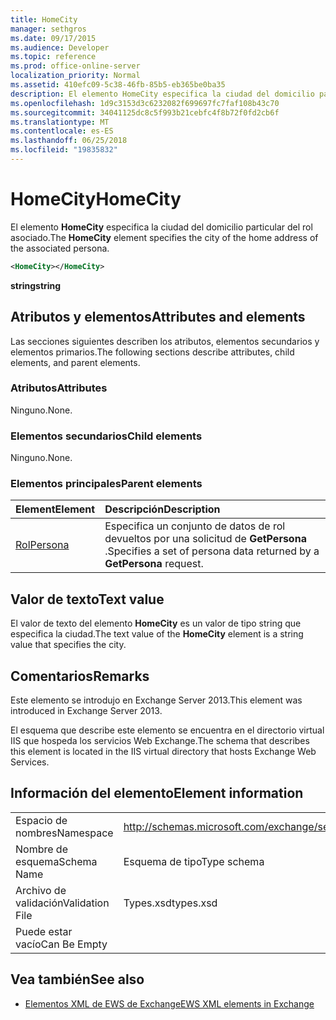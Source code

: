 ```yaml
---
title: HomeCity
manager: sethgros
ms.date: 09/17/2015
ms.audience: Developer
ms.topic: reference
ms.prod: office-online-server
localization_priority: Normal
ms.assetid: 410efc09-5c38-46fb-85b5-eb365be0ba35
description: El elemento HomeCity especifica la ciudad del domicilio particular del rol asociado.
ms.openlocfilehash: 1d9c3153d3c6232082f699697fc7faf108b43c70
ms.sourcegitcommit: 34041125dc8c5f993b21cebfc4f8b72f0fd2cb6f
ms.translationtype: MT
ms.contentlocale: es-ES
ms.lasthandoff: 06/25/2018
ms.locfileid: "19835832"
---
```

# <a name="homecity"></a><span data-ttu-id="fe378-103">HomeCity</span><span class="sxs-lookup"><span data-stu-id="fe378-103">HomeCity</span></span>

<span data-ttu-id="fe378-104">El elemento **HomeCity** especifica la ciudad del domicilio particular del rol asociado.</span><span class="sxs-lookup"><span data-stu-id="fe378-104">The **HomeCity** element specifies the city of the home address of the associated persona.</span></span> 
  
```XML
<HomeCity></HomeCity>
```

 <span data-ttu-id="fe378-105">**string**</span><span class="sxs-lookup"><span data-stu-id="fe378-105">**string**</span></span>
## <a name="attributes-and-elements"></a><span data-ttu-id="fe378-106">Atributos y elementos</span><span class="sxs-lookup"><span data-stu-id="fe378-106">Attributes and elements</span></span>

<span data-ttu-id="fe378-107">Las secciones siguientes describen los atributos, elementos secundarios y elementos primarios.</span><span class="sxs-lookup"><span data-stu-id="fe378-107">The following sections describe attributes, child elements, and parent elements.</span></span>
  
### <a name="attributes"></a><span data-ttu-id="fe378-108">Atributos</span><span class="sxs-lookup"><span data-stu-id="fe378-108">Attributes</span></span>

<span data-ttu-id="fe378-109">Ninguno.</span><span class="sxs-lookup"><span data-stu-id="fe378-109">None.</span></span>
  
### <a name="child-elements"></a><span data-ttu-id="fe378-110">Elementos secundarios</span><span class="sxs-lookup"><span data-stu-id="fe378-110">Child elements</span></span>

<span data-ttu-id="fe378-111">Ninguno.</span><span class="sxs-lookup"><span data-stu-id="fe378-111">None.</span></span>
  
### <a name="parent-elements"></a><span data-ttu-id="fe378-112">Elementos principales</span><span class="sxs-lookup"><span data-stu-id="fe378-112">Parent elements</span></span>

|<span data-ttu-id="fe378-113">**Element**</span><span class="sxs-lookup"><span data-stu-id="fe378-113">**Element**</span></span>|<span data-ttu-id="fe378-114">**Descripción**</span><span class="sxs-lookup"><span data-stu-id="fe378-114">**Description**</span></span>|
|:-----|:-----|
|[<span data-ttu-id="fe378-115">Rol</span><span class="sxs-lookup"><span data-stu-id="fe378-115">Persona</span></span>](persona.md) <br/> |<span data-ttu-id="fe378-116">Especifica un conjunto de datos de rol devueltos por una solicitud de **GetPersona** .</span><span class="sxs-lookup"><span data-stu-id="fe378-116">Specifies a set of persona data returned by a **GetPersona** request.</span></span>  <br/> |
   
## <a name="text-value"></a><span data-ttu-id="fe378-117">Valor de texto</span><span class="sxs-lookup"><span data-stu-id="fe378-117">Text value</span></span>

<span data-ttu-id="fe378-118">El valor de texto del elemento **HomeCity** es un valor de tipo string que especifica la ciudad.</span><span class="sxs-lookup"><span data-stu-id="fe378-118">The text value of the **HomeCity** element is a string value that specifies the city.</span></span> 
  
## <a name="remarks"></a><span data-ttu-id="fe378-119">Comentarios</span><span class="sxs-lookup"><span data-stu-id="fe378-119">Remarks</span></span>

<span data-ttu-id="fe378-120">Este elemento se introdujo en Exchange Server 2013.</span><span class="sxs-lookup"><span data-stu-id="fe378-120">This element was introduced in Exchange Server 2013.</span></span>
  
<span data-ttu-id="fe378-121">El esquema que describe este elemento se encuentra en el directorio virtual IIS que hospeda los servicios Web Exchange.</span><span class="sxs-lookup"><span data-stu-id="fe378-121">The schema that describes this element is located in the IIS virtual directory that hosts Exchange Web Services.</span></span>
  
## <a name="element-information"></a><span data-ttu-id="fe378-122">Información del elemento</span><span class="sxs-lookup"><span data-stu-id="fe378-122">Element information</span></span>

|||
|:-----|:-----|
|<span data-ttu-id="fe378-123">Espacio de nombres</span><span class="sxs-lookup"><span data-stu-id="fe378-123">Namespace</span></span>  <br/> |http://schemas.microsoft.com/exchange/services/2006/types  <br/> |
|<span data-ttu-id="fe378-124">Nombre de esquema</span><span class="sxs-lookup"><span data-stu-id="fe378-124">Schema Name</span></span>  <br/> |<span data-ttu-id="fe378-125">Esquema de tipo</span><span class="sxs-lookup"><span data-stu-id="fe378-125">Type schema</span></span>  <br/> |
|<span data-ttu-id="fe378-126">Archivo de validación</span><span class="sxs-lookup"><span data-stu-id="fe378-126">Validation File</span></span>  <br/> |<span data-ttu-id="fe378-127">Types.xsd</span><span class="sxs-lookup"><span data-stu-id="fe378-127">types.xsd</span></span>  <br/> |
|<span data-ttu-id="fe378-128">Puede estar vacío</span><span class="sxs-lookup"><span data-stu-id="fe378-128">Can Be Empty</span></span>  <br/> ||
   
## <a name="see-also"></a><span data-ttu-id="fe378-129">Vea también</span><span class="sxs-lookup"><span data-stu-id="fe378-129">See also</span></span>



- [<span data-ttu-id="fe378-130">Elementos XML de EWS de Exchange</span><span class="sxs-lookup"><span data-stu-id="fe378-130">EWS XML elements in Exchange</span></span>](ews-xml-elements-in-exchange.md)

